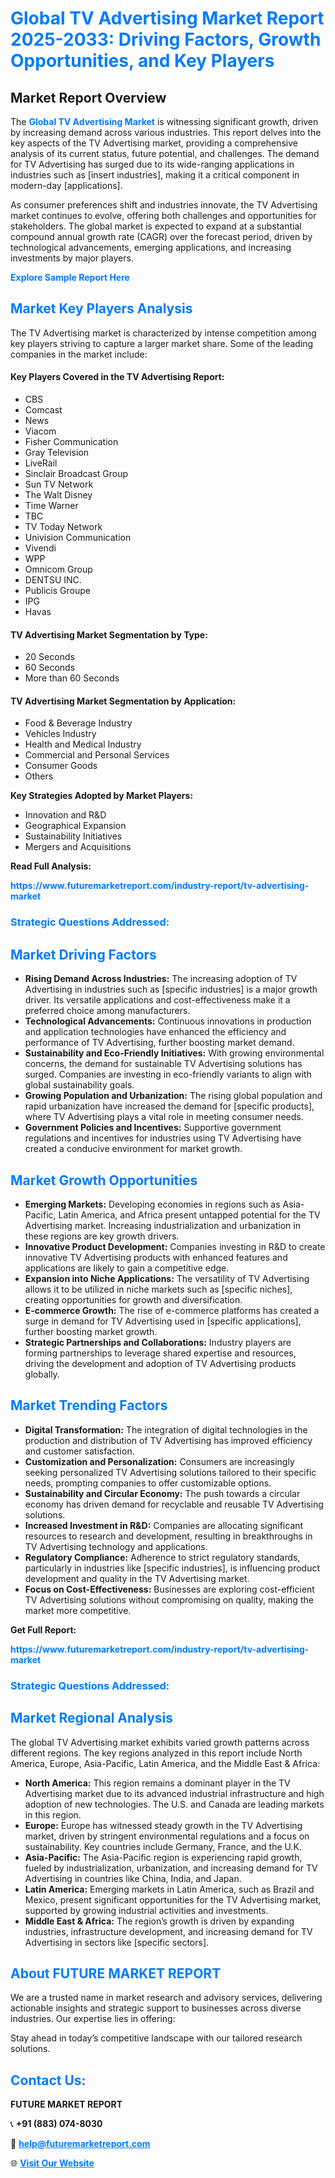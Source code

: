 <h1 style="color: #007BFF;">Global TV Advertising Market Report 2025-2033: Driving Factors, Growth Opportunities, and Key Players</h1>

<section id="overview">
<h2>Market Report Overview</h2>
<p>The <a href="https://www.futuremarketreport.com/industry-report/tv-advertising-market" style="color: #007BFF; text-decoration: none;"><strong>Global TV Advertising Market</strong></a> is witnessing significant growth, driven by increasing demand across various industries. This report delves into the key aspects of the TV Advertising market, providing a comprehensive analysis of its current status, future potential, and challenges. The demand for TV Advertising has surged due to its wide-ranging applications in industries such as [insert industries], making it a critical component in modern-day [applications].</p>
<p>As consumer preferences shift and industries innovate, the TV Advertising market continues to evolve, offering both challenges and opportunities for stakeholders. The global market is expected to expand at a substantial compound annual growth rate (CAGR) over the forecast period, driven by technological advancements, emerging applications, and increasing investments by major players.</p>
</section>

<section id="overview">
<p><a href="https://www.futuremarketreport.com/request-sample/reportId=110281" style="color: #007BFF; text-decoration: none;"><strong>Explore Sample Report Here</strong></a></p>
</section>

<section id="key-players">
<h2 style="color: #007BFF;">Market Key Players Analysis</h2>
<p>The TV Advertising market is characterized by intense competition among key players striving to capture a larger market share. Some of the leading companies in the market include:</p>
<h4>Key Players Covered in the TV Advertising Report:</h4>
<ul><li>CBS</li><li>Comcast</li><li>News</li><li>Viacom</li><li>Fisher Communication</li><li>Gray Television</li><li>LiveRail</li><li>Sinclair Broadcast Group</li><li>Sun TV Network</li><li>The Walt Disney</li><li>Time Warner</li><li>TBC</li><li>TV Today Network</li><li>Univision Communication</li><li>Vivendi</li><li>WPP</li><li>Omnicom Group</li><li>DENTSU INC.</li><li>Publicis Groupe</li><li>IPG</li><li>Havas</li></ul>
<h4>TV Advertising Market Segmentation by Type:</h4>
<ul><li>20 Seconds</li><li>60 Seconds</li><li>More than 60 Seconds</li></ul>

<h4>TV Advertising Market Segmentation by Application:</h4>
<ul><li>Food &amp; Beverage Industry</li><li>Vehicles Industry</li><li>Health and Medical Industry</li><li>Commercial and Personal Services</li><li>Consumer Goods</li><li>Others</li></ul>
<p><strong>Key Strategies Adopted by Market Players:</strong></p>
<ul>
<li>Innovation and R&D</li>
<li>Geographical Expansion</li>
<li>Sustainability Initiatives</li>
<li>Mergers and Acquisitions</li>
</ul>
</section>

<section>
<p><strong>Read Full Analysis: </strong></p><a href="https://www.futuremarketreport.com/industry-report/tv-advertising-market" style="color: #007BFF; text-decoration: none;"><strong>https://www.futuremarketreport.com/industry-report/tv-advertising-market</strong></a>
<h3 style="color: #007BFF;">Strategic Questions Addressed:</h3>
</section>

<section id="driving-factors">
<h2 style="color: #007BFF;">Market Driving Factors</h2>
<ul>
<li><strong>Rising Demand Across Industries:</strong> The increasing adoption of TV Advertising in industries such as [specific industries] is a major growth driver. Its versatile applications and cost-effectiveness make it a preferred choice among manufacturers.</li>
<li><strong>Technological Advancements:</strong> Continuous innovations in production and application technologies have enhanced the efficiency and performance of TV Advertising, further boosting market demand.</li>
<li><strong>Sustainability and Eco-Friendly Initiatives:</strong> With growing environmental concerns, the demand for sustainable TV Advertising solutions has surged. Companies are investing in eco-friendly variants to align with global sustainability goals.</li>
<li><strong>Growing Population and Urbanization:</strong> The rising global population and rapid urbanization have increased the demand for [specific products], where TV Advertising plays a vital role in meeting consumer needs.</li>
<li><strong>Government Policies and Incentives:</strong> Supportive government regulations and incentives for industries using TV Advertising have created a conducive environment for market growth.</li>
</ul>
</section>

<section id="growth-opportunities">
<h2 style="color: #007BFF;">Market Growth Opportunities</h2>
<ul>
<li><strong>Emerging Markets:</strong> Developing economies in regions such as Asia-Pacific, Latin America, and Africa present untapped potential for the TV Advertising market. Increasing industrialization and urbanization in these regions are key growth drivers.</li>
<li><strong>Innovative Product Development:</strong> Companies investing in R&D to create innovative TV Advertising products with enhanced features and applications are likely to gain a competitive edge.</li>
<li><strong>Expansion into Niche Applications:</strong> The versatility of TV Advertising allows it to be utilized in niche markets such as [specific niches], creating opportunities for growth and diversification.</li>
<li><strong>E-commerce Growth:</strong> The rise of e-commerce platforms has created a surge in demand for TV Advertising used in [specific applications], further boosting market growth.</li>
<li><strong>Strategic Partnerships and Collaborations:</strong> Industry players are forming partnerships to leverage shared expertise and resources, driving the development and adoption of TV Advertising products globally.</li>
</ul>
</section>

<section id="trending-factors">
<h2 style="color: #007BFF;">Market Trending Factors</h2>
<ul>
<li><strong>Digital Transformation:</strong> The integration of digital technologies in the production and distribution of TV Advertising has improved efficiency and customer satisfaction.</li>
<li><strong>Customization and Personalization:</strong> Consumers are increasingly seeking personalized TV Advertising solutions tailored to their specific needs, prompting companies to offer customizable options.</li>
<li><strong>Sustainability and Circular Economy:</strong> The push towards a circular economy has driven demand for recyclable and reusable TV Advertising solutions.</li>
<li><strong>Increased Investment in R&D:</strong> Companies are allocating significant resources to research and development, resulting in breakthroughs in TV Advertising technology and applications.</li>
<li><strong>Regulatory Compliance:</strong> Adherence to strict regulatory standards, particularly in industries like [specific industries], is influencing product development and quality in the TV Advertising market.</li>
<li><strong>Focus on Cost-Effectiveness:</strong> Businesses are exploring cost-efficient TV Advertising solutions without compromising on quality, making the market more competitive.</li>
</ul>
</section>

<section>
<p><strong>Get Full Report: </strong></p><a href="https://www.futuremarketreport.com/industry-report/tv-advertising-market" style="color: #007BFF; text-decoration: none;"><strong>https://www.futuremarketreport.com/industry-report/tv-advertising-market</strong></a>
<h3 style="color: #007BFF;">Strategic Questions Addressed:</h3>
</section>


<section id="regional-analysis">
<h2 style="color: #007BFF;">Market Regional Analysis</h2>
<p>The global TV Advertising market exhibits varied growth patterns across different regions. The key regions analyzed in this report include North America, Europe, Asia-Pacific, Latin America, and the Middle East & Africa:</p>
<ul>
<li><strong>North America:</strong> This region remains a dominant player in the TV Advertising market due to its advanced industrial infrastructure and high adoption of new technologies. The U.S. and Canada are leading markets in this region.</li>
<li><strong>Europe:</strong> Europe has witnessed steady growth in the TV Advertising market, driven by stringent environmental regulations and a focus on sustainability. Key countries include Germany, France, and the U.K.</li>
<li><strong>Asia-Pacific:</strong> The Asia-Pacific region is experiencing rapid growth, fueled by industrialization, urbanization, and increasing demand for TV Advertising in countries like China, India, and Japan.</li>
<li><strong>Latin America:</strong> Emerging markets in Latin America, such as Brazil and Mexico, present significant opportunities for the TV Advertising market, supported by growing industrial activities and investments.</li>
<li><strong>Middle East & Africa:</strong> The region’s growth is driven by expanding industries, infrastructure development, and increasing demand for TV Advertising in sectors like [specific sectors].</li>
</ul>
</section>

<footer>
<h2 style="color: #007BFF;">About FUTURE MARKET REPORT</h2>
<p>We are a trusted name in market research and advisory services, delivering actionable insights and strategic support to businesses across diverse industries. Our expertise lies in offering:</p>

<p>Stay ahead in today’s competitive landscape with our tailored research solutions.</p>

<h2 style="color: #007BFF;">Contact Us:</h2>
<p><strong>FUTURE MARKET REPORT</strong></p>
<p>📞 <strong>+91 (883) 074-8030</strong></p>
<p>📧 <strong><a href="mailto:help@futuremarketreport.com" style="color: #007BFF;">help@futuremarketreport.com</a></strong></p>
<p>🌐 <strong><a href="https://www.futuremarketreport.com/" style="color: #007BFF;">Visit Our Website</a></strong></p>
</footer>